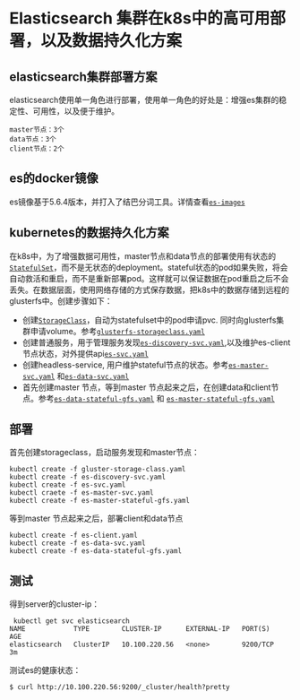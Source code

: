# Elasticsearch 集群在k8s中的高可用部署，以及数据持久化方案
## elasticsearch集群部署方案
elasticsearch使用单一角色进行部署，使用单一角色的好处是：增强es集群的稳定性、可用性，以及便于维护。
```
master节点：3个
data节点：3个
client节点：2个
```
## es的docker镜像
es镜像基于5.6.4版本，并打入了结巴分词工具。详情查看[`es-images`](es-images)

## kubernetes的数据持久化方案
在k8s中，为了增强数据可用性，master节点和data节点的部署使用有状态的[`StatefulSet`](https://kubernetes.io/docs/concepts/abstractions/controllers/statefulsets/)，而不是无状态的deployment。stateful状态的pod如果失败，将会自动救活和重启，而不是重新部署pod。这样就可以保证数据在pod重启之后不会丢失。在数据层面，使用网络存储的方式保存数据，把k8s中的数据存储到远程的glusterfs中。创建步骤如下：
- 创建[`StorageClass`](http://blog.kubernetes.io/2016/10/dynamic-provisioning-and-storage-in-kubernetes.html)，自动为statefulset中的pod申请pvc. 同时向glusterfs集群申请volume。参考[`glusterfs-storageclass.yaml`](glusterfs-storageclass.yaml)
- 创建普通服务，用于管理服务发现[`es-discovery-svc.yaml`](es-discovery-svc.yaml),以及维护es-client节点状态，对外提供api[`es-svc.yaml`](es-svc.yaml)
- 创建headless-service, 用户维护stateful节点的状态。参考[`es-master-svc.yaml`](es-master-svc.yaml) 和[`es-data-svc.yaml`](es-data-svc.yaml)
- 首先创建master 节点，等到master 节点起来之后，在创建data和client节点。参考[`es-data-stateful-gfs.yaml`](es-data-stateful-gfs.yaml) 和 [`es-master-stateful-gfs.yaml`](es-master-stateful-gfs.yaml)

## 部署
首先创建storageclass，启动服务发现和master节点：
```
kubectl create -f gluster-storage-class.yaml
kubectl create -f es-discovery-svc.yaml
kubectl create -f es-svc.yaml
kubectl craete -f es-master-svc.yaml
kubectl create -f es-master-stateful-gfs.yaml
```
等到master 节点起来之后，部署client和data节点
```
kubectl create -f es-client.yaml
kubectl create -f es-data-svc.yaml
kubectl create -f es-data-stateful-gfs.yaml
```
## 测试
得到server的cluster-ip：
```
 kubectl get svc elasticsearch
NAME            TYPE        CLUSTER-IP      EXTERNAL-IP   PORT(S)    AGE
elasticsearch   ClusterIP   10.100.220.56   <none>        9200/TCP   3m
```
测试es的健康状态：
```
$ curl http://10.100.220.56:9200/_cluster/health?pretty

```

